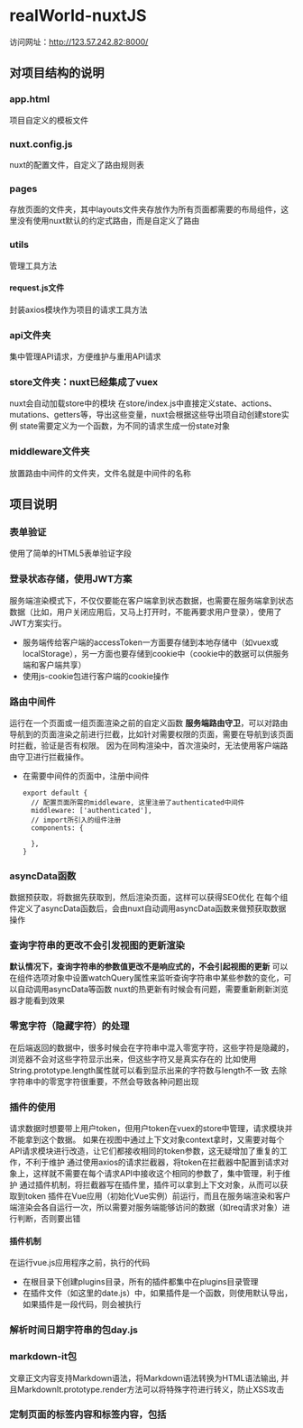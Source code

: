 # realWorld-nuxtJS

访问网址：http://123.57.242.82:8000/

## 对项目结构的说明

### app.html
项目自定义的模板文件

### nuxt.config.js
nuxt的配置文件，自定义了路由规则表

### pages
存放页面的文件夹，其中layouts文件夹存放作为所有页面都需要的布局组件，这里没有使用nuxt默认的约定式路由，而是自定义了路由

### utils
管理工具方法
#### request.js文件
封装axios模块作为项目的请求工具方法

### api文件夹
集中管理API请求，方便维护与重用API请求

### store文件夹：nuxt已经集成了vuex
nuxt会自动加载store中的模块
在store/index.js中直接定义state、actions、mutations、getters等，导出这些变量，nuxt会根据这些导出项自动创建store实例
state需要定义为一个函数，为不同的请求生成一份state对象

### middleware文件夹
放置路由中间件的文件夹，文件名就是中间件的名称

## 项目说明

### 表单验证
使用了简单的HTML5表单验证字段

### 登录状态存储，使用JWT方案

服务端渲染模式下，不仅仅要能在客户端拿到状态数据，也需要在服务端拿到状态数据（比如，用户关闭应用后，又马上打开时，不能再要求用户登录），使用了JWT方案实行。

- 服务端传给客户端的accessToken一方面要存储到本地存储中（如vuex或localStorage），另一方面也要存储到cookie中（cookie中的数据可以供服务端和客户端共享）
- 使用js-cookie包进行客户端的cookie操作

### 路由中间件
运行在一个页面或一组页面渲染之前的自定义函数
**服务端路由守卫**，可以对路由导航到的页面渲染之前进行拦截，比如针对需要权限的页面，需要在导航到该页面时拦截，验证是否有权限。
因为在同构渲染中，首次渲染时，无法使用客户端路由守卫进行拦截操作。
- 在需要中间件的页面中，注册中间件
  ```
  export default {
    // 配置页面所需的middleware, 这里注册了authenticated中间件
    middleware: ['authenticated'],
    // import所引入的组件注册
    components: {

    },
  }
  ```

### asyncData函数
数据预获取，将数据先获取到，然后渲染页面，这样可以获得SEO优化
在每个组件定义了asyncData函数后，会由nuxt自动调用asyncData函数来做预获取数据操作

### 查询字符串的更改不会引发视图的更新渲染
**默认情况下，查询字符串的参数值更改不是响应式的，不会引起视图的更新**
可以在组件选项对象中设置watchQuery属性来监听查询字符串中某些参数的变化，可以自动调用asyncData等函数
nuxt的热更新有时候会有问题，需要重新刷新浏览器才能看到效果

### 零宽字符（隐藏字符）的处理
在后端返回的数据中，很多时候会在字符串中混入零宽字符，这些字符是隐藏的，浏览器不会对这些字符显示出来，但这些字符又是真实存在的
比如使用String.prototype.length属性就可以看到显示出来的字符数与length不一致
去除字符串中的零宽字符很重要，不然会导致各种问题出现

### 插件的使用
请求数据时想要带上用户token，但用户token在vuex的store中管理，请求模块并不能拿到这个数据。
如果在视图中通过上下文对象context拿时，又需要对每个API请求模块进行改造，让它们都接收相同的token参数，这无疑增加了重复的工作，不利于维护
通过使用axios的请求拦截器，将token在拦截器中配置到请求对象上，这样就不需要在每个请求API中接收这个相同的参数了，集中管理，利于维护
通过插件机制，将拦截器写在插件里，插件可以拿到上下文对象，从而可以获取到token
插件在Vue应用（初始化Vue实例）前运行，而且在服务端渲染和客户端渲染会各自运行一次，所以需要对服务端能够访问的数据（如req请求对象）进行判断，否则要出错

#### 插件机制
在运行vue.js应用程序之前，执行的代码
- 在根目录下创建plugins目录，所有的插件都集中在plugins目录管理
- 在插件文件（如这里的date.js）中，如果插件是一个函数，则使用默认导出，如果插件是一段代码，则会被执行

### 解析时间日期字符串的包day.js

### markdown-it包
文章正文内容支持Markdown语法，将Markdown语法转换为HTML语法输出, 并且MarkdownIt.prototype.render方法可以将特殊字符进行转义，防止XSS攻击

### 定制页面的<head>标签内容和<meta>标签内容，包括<title>标签内容，这样有利于优化SEO
- 针对特定页面的个性化定制，需要在页面组件中定义head() {} 方法来实现

## 构建与部署

### 构建
参考 https://zh.nuxtjs.org/guide/commands
- `nuxt build`命令，利用webpack编译应用，压缩文件, 将构建结果放在.nuxt目录和.nuxt/dist目录
- `nuxt start`命令，以生产模式启动一个web服务器（需要先执行`nuxt build`）
- `nuxt generate`命令，依据路由配置，生成静态HTML文件（纯静态渲染）

### 部署

#### 简单部署
- 配置服务端的host和port
  - 在nuxt.config.js中配置server字段, host和port分别默认是localhost和3000，需要根据实际情况修改
- 压缩发布包
  - .nuxt目录、static目录、nuxt.config.js文件、package.json和package-lock.json文件，以及可能的pm2.config.json文件，这些目录和文件需要上传服务器，先进行gzip压缩
- 把发布包传到服务端
  - FTP
  - Git
  - Linux的SCP命令: `scp 当前压缩包路径 远程主机压缩包路径`，将当前的压缩包放到远程主机的某个路径
- 解压发布包
- 安装依赖
- 启动服务
  - 启动服务时，可以直接采用npm start的方式，但这种方式下，node进程占用了shell，导致shell无法关闭，也无法退出远程登录
  - 后台启动服务：
    - 采用 `nohup npm start &`的方式启动，然后可以exit命令退出登录状态
    - 使用pm2包来启动node后台服务，全局安装`npm install pm2 -g`，使用`pm2 start npm -- start`命令启动后台服务，使用`pm2 stop id`关闭服务（这里的id是pm2管理进程时生成的id，不是系统给进程分配的id）

##### pm2包管理node服务
pm2常用命令
- `pm2 list`：查看应用列表
- `pm2 start`：启动应用
- `pm2 stop`: 停止应用 
- `pm2 reload`: 重载应用, 重载和重启的区别在于，重载会保留至少一个进程激活的情况下，一个一个重启进程，kill原进程
- `pm2 restart`: 重启应用，先kill原有进程，再启动
- `pm2 delete`: 删除应用

#### 自动部署
CI/CD方式实现自动部署
<div>
  <img src="https://img-blog.csdnimg.cn/20200811104257624.png?x-oss-process=image/watermark,type_ZmFuZ3poZW5naGVpdGk,shadow_10,text_aHR0cHM6Ly9ibG9nLmNzZG4ubmV0L214eWRsMjAwOQ==,size_16,color_FFFFFF,t_70" />
</div>

##### CI/CD服务
持续集成或持续服务，如GitHub有Actions等

##### GitHub Actions实现自动部署
前置条件：Linux服务器 + 上传GitHub
- 配置Github Access Token: 身份验证，用来使用GitHub API，操作GitHub仓库做CI
  - 生成：https://github.com/settings/tokens,
    - 选择generate new token, 在note中填写token名称(token名称有命名规则，最好不要有连字符)
    - 在select scopes中选择权限设置，这里勾选repo, 表示token的操作权限是仓库
  - 配置到项目的Settings/Secrets中: https://github.com/mxydl2009/realWorld-nuxtJS/settings/secrets
    - 点击new Secret
     - name填写token的name
     - value填写token的值
- 配置GitHub Actions执行脚本
  - 在项目根目录创建.github/workflows目录
  - workflows目录下创建main.yml, main.yml为Github Action的执行脚本
  - 在仓库的Secrets中创建new Secret，配置远程服务器的主机IP、用户登录名和密码以及登录用的端口号，这些信息每一个都需要配置一个secret
    - ssh连接登录服务默认端口号22
  - 修改PM2的配置文件pm2.config.json
  - 提交更新: 
    - 由于我们的main.yml使用tag来触发自动部署，所以提交的更新如果想触发自动部署，需要使用`git tag`给提交打标签，然后将标签提交到远程仓库`git push origin <tagname>`
    - 先将提交push到远端，然后给该提交打标签，并且将标签push到远端，这将会触发自动部署
  - 查看自动部署状态
    - 选择仓库的Actions选项卡查看
  - 访问网站
  - 提交更新


